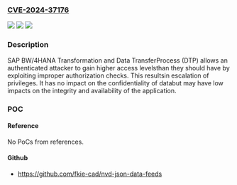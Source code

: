 ### [CVE-2024-37176](https://cve.mitre.org/cgi-bin/cvename.cgi?name=CVE-2024-37176)
![](https://img.shields.io/static/v1?label=Product&message=SAP%20BW%2F4HANA%20Transformation%20and%20Data%20Transfer%20Process&color=blue)
![](https://img.shields.io/static/v1?label=Version&message=%3D%20DW4CORE%20200%20&color=brighgreen)
![](https://img.shields.io/static/v1?label=Vulnerability&message=CWE-862%3A%20Missing%20Authorization&color=brighgreen)

### Description

SAP BW/4HANA Transformation and Data TransferProcess (DTP) allows an authenticated attacker to gain higher access levelsthan they should have by exploiting improper authorization checks. This resultsin escalation of privileges. It has no impact on the confidentiality of databut may have low impacts on the integrity and availability of the application.

### POC

#### Reference
No PoCs from references.

#### Github
- https://github.com/fkie-cad/nvd-json-data-feeds

